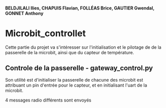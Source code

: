 #### BELDJILALI Ilies, CHAPUIS Flavian, FOLLÉAS Brice, GAUTIER Gwendal, GONNET Anthony

# Microbit_controllet

Cette partie du projet va s'intéresser sur l'initialisation et le pilotage de de la passerelle de la microbit, ainsi que du capteur de température.

## Controle de la passerelle - gateway_control.py

Son utilité est d'initialiser la passerelle de chacune des microbit est attribuant un pin d'entrée pour le capteur, et en initialisant l'uart de la microbit.

4 messages radio différents sont envoyés 
